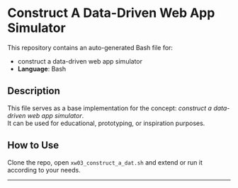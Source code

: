 # Construct A Data-Driven Web App Simulator

This repository contains an auto-generated Bash file for:

- construct a data-driven web app simulator
- **Language**: Bash

## Description

This file serves as a base implementation for the concept: *construct a data-driven web app simulator*.  
It can be used for educational, prototyping, or inspiration purposes.

## How to Use

Clone the repo, open `xw03_construct_a_dat.sh` and extend or run it according to your needs.

---


